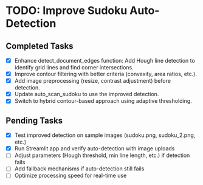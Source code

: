 # TODO: Improve Sudoku Auto-Detection

## Completed Tasks
- [x] Enhance detect_document_edges function: Add Hough line detection to identify grid lines and find corner intersections.
- [x] Improve contour filtering with better criteria (convexity, area ratios, etc.).
- [x] Add image preprocessing (resize, contrast adjustment) before detection.
- [x] Update auto_scan_sudoku to use the improved detection.
- [x] Switch to hybrid contour-based approach using adaptive thresholding.

## Pending Tasks
- [x] Test improved detection on sample images (sudoku.png, sudoku_2.png, etc.)
- [x] Run Streamlit app and verify auto-detection with image uploads
- [ ] Adjust parameters (Hough threshold, min line length, etc.) if detection fails
- [ ] Add fallback mechanisms if auto-detection still fails
- [ ] Optimize processing speed for real-time use
